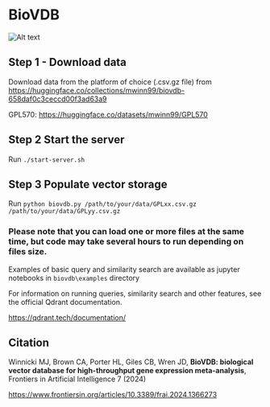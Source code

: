# BioVDB

![Alt text](https://www.frontiersin.org/files/Articles/1366273/frai-07-1366273-HTML-r1/image_m/frai-07-1366273-g004.jpg)

## Step 1 - Download data

Download data from the platform of choice (.csv.gz file) from https://huggingface.co/collections/mwinn99/biovdb-658daf0c3ceccd00f3ad63a9

GPL570: https://huggingface.co/datasets/mwinn99/GPL570

## Step 2 Start the server

Run `./start-server.sh`

## Step 3 Populate vector storage

Run `python biovdb.py /path/to/your/data/GPLxx.csv.gz /path/to/your/data/GPLyy.csv.gz`

### Please note that you can load one or more files at the same time, but code may take several hours to run depending on files size.

Examples of basic query and similarity search are available as jupyter notebooks in `biovdb\examples` directory

For information on running queries, similarity search and other features, see the official Qdrant documentation.


https://qdrant.tech/documentation/

## Citation

Winnicki MJ, Brown CA, Porter HL, Giles CB, Wren JD, **BioVDB: biological vector database for high-throughput gene expression meta-analysis**, Frontiers in Artificial Intelligence 7 (2024)

https://www.frontiersin.org/articles/10.3389/frai.2024.1366273
